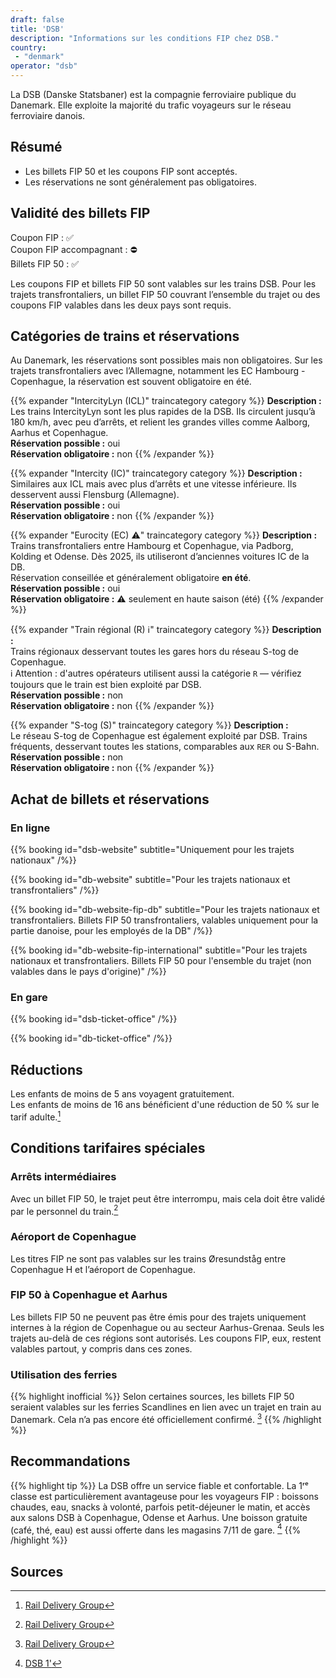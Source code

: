 ```yaml
---
draft: false
title: 'DSB'
description: "Informations sur les conditions FIP chez DSB."
country:
 - "denmark"
operator: "dsb"
---
```


La DSB (Danske Statsbaner) est la compagnie ferroviaire publique du Danemark. Elle exploite la majorité du trafic voyageurs sur le réseau ferroviaire danois.

## Résumé
- Les billets FIP 50 et les coupons FIP sont acceptés.
- Les réservations ne sont généralement pas obligatoires.

## Validité des billets FIP
Coupon FIP : ✅ \
Coupon FIP accompagnant : ⛔ \
Billets FIP 50  : ✅

Les coupons FIP et billets FIP 50 sont valables sur les trains DSB. Pour les trajets transfrontaliers, un billet FIP 50 couvrant l’ensemble du trajet ou des coupons FIP valables dans les deux pays sont requis.

## Catégories de trains et réservations

Au Danemark, les réservations sont possibles mais non obligatoires. Sur les trajets transfrontaliers avec l’Allemagne, notamment les EC Hambourg - Copenhague, la réservation est souvent obligatoire en été.

{{% expander "IntercityLyn (ICL)" traincategory category %}}
**Description :** \
Les trains IntercityLyn sont les plus rapides de la DSB. Ils circulent jusqu’à 180 km/h, avec peu d’arrêts, et relient les grandes villes comme Aalborg, Aarhus et Copenhague. \
**Réservation possible :** oui \
**Réservation obligatoire :** non
{{% /expander %}}

{{% expander "Intercity (IC)" traincategory category %}}
**Description :** \
Similaires aux ICL mais avec plus d’arrêts et une vitesse inférieure. Ils desservent aussi Flensburg (Allemagne). \
**Réservation possible :** oui \
**Réservation obligatoire :** non
{{% /expander %}}

{{% expander "Eurocity (EC) ⚠️" traincategory category %}}
**Description :** \
Trains transfrontaliers entre Hambourg et Copenhague, via Padborg, Kolding et Odense. Dès 2025, ils utiliseront d’anciennes voitures IC de la DB. \
Réservation conseillée et généralement obligatoire **en été**. \
**Réservation possible :** oui \
**Réservation obligatoire :** ⚠️ seulement en haute saison (été)
{{% /expander %}}

{{% expander "Train régional (R) ℹ️" traincategory category %}}
**Description :** \
Trains régionaux desservant toutes les gares hors du réseau S-tog de Copenhague. \
ℹ️ Attention : d'autres opérateurs utilisent aussi la catégorie `R` — vérifiez toujours que le train est bien exploité par DSB. \
**Réservation possible :** non \
**Réservation obligatoire :** non
{{% /expander %}}

{{% expander "S-tog (S)" traincategory category %}}
**Description :** \
Le réseau S-tog de Copenhague est également exploité par DSB. Trains fréquents, desservant toutes les stations, comparables aux `RER` ou S-Bahn. \
**Réservation possible :** non \
**Réservation obligatoire :** non
{{% /expander %}}

## Achat de billets et réservations

### En ligne

{{% booking id="dsb-website"
    subtitle="Uniquement pour les trajets nationaux"
/%}}

{{% booking id="db-website"
    subtitle="Pour les trajets nationaux et transfrontaliers"
/%}}

{{% booking id="db-website-fip-db"
    subtitle="Pour les trajets nationaux et transfrontaliers. Billets FIP 50 transfrontaliers, valables uniquement pour la partie danoise, pour les employés de la DB"
/%}}

{{% booking id="db-website-fip-international"
    subtitle="Pour les trajets nationaux et transfrontaliers. Billets FIP 50 pour l'ensemble du trajet (non valables dans le pays d'origine)"
/%}}

### En gare

{{% booking id="dsb-ticket-office" /%}}

{{% booking id="db-ticket-office" /%}}

## Réductions

Les enfants de moins de 5 ans voyagent gratuitement. \
Les enfants de moins de 16 ans bénéficient d'une réduction de 50 % sur le tarif adulte.[^1]

## Conditions tarifaires spéciales

### Arrêts intermédiaires

Avec un billet FIP 50, le trajet peut être interrompu, mais cela doit être validé par le personnel du train.[^1]

### Aéroport de Copenhague

Les titres FIP ne sont pas valables sur les trains Øresundståg entre Copenhague H et l’aéroport de Copenhague.

### FIP 50 à Copenhague et Aarhus

Les billets FIP 50 ne peuvent pas être émis pour des trajets uniquement internes à la région de Copenhague ou au secteur Aarhus-Grenaa. Seuls les trajets au-delà de ces régions sont autorisés. Les coupons FIP, eux, restent valables partout, y compris dans ces zones.

### Utilisation des ferries

{{% highlight inofficial %}}
Selon certaines sources, les billets FIP 50 seraient valables sur les ferries Scandlines en lien avec un trajet en train au Danemark. Cela n’a pas encore été officiellement confirmé. [^1]
{{% /highlight %}}

## Recommandations

{{% highlight tip %}}
La DSB offre un service fiable et confortable. La 1ʳᵉ classe est particulièrement avantageuse pour les voyageurs FIP : boissons chaudes, eau, snacks à volonté, parfois petit-déjeuner le matin, et accès aux salons DSB à Copenhague, Odense et Aarhus. Une boisson gratuite (café, thé, eau) est aussi offerte dans les magasins 7/11 de gare. [^2]
{{% /highlight %}}

## Sources

[^1]: [Rail Delivery Group](https://www.raildeliverygroup.com/rst/europe-and-fip.html#Tips)
[^2]: [DSB 1'](https://www.dsb.dk/find-produkter-og-services/dsb-1-billetter/dsb-1-tillaeg/)
